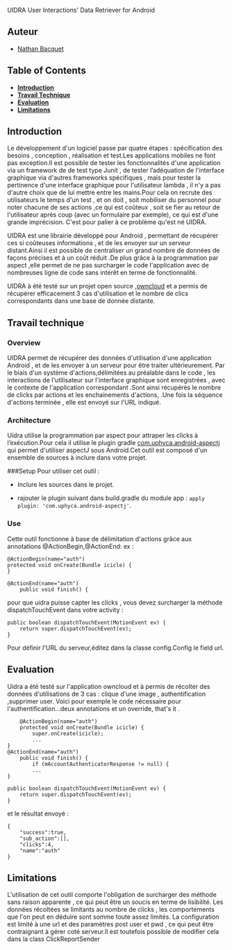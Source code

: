 UIDRA
User Interactions' Data Retriever for Android
## Auteur
- [Nathan Bacquet](https://github.com/Apolloch)

## Table of Contents
- **[Introduction](#introduction)**   
- **[Travail Technique](#travail-technique)**   
- **[Evaluation](#evaluation)**
- **[Limitations](#limitation)**  

## Introduction

Le développement d'un logiciel passe par quatre étapes : spécification des besoins , conception , réalisation et test.Les applications mobiles ne font pas exception.Il est possible de tester les fonctionnalités d'une application via un framework de de test type Junit , de tester l’adéquation de l'interface graphique via d'autres frameworks spécifiques , mais pour tester la pertinence d'une interface graphique pour l'utilisateur lambda , il n'y a pas d'autre choix que de lui mettre entre les mains.Pour cela on recrute des utilisateurs le temps d'un test , et on doit , soit mobiliser du personnel pour noter chacune de ses actions ,ce qui est coûteux , soit se fier au retour de l'utilisateur après coup (avec un formulaire par exemple), ce qui est d'une grande imprécision. C'est pour palier à ce problème qu'est né UIDRA.

UIDRA est une librairie développé pour Android , permettant de récupérer ces si coûteuses informations , et de les envoyer sur un serveur distant.Ainsi il est possible de centraliser un grand nombre de données de façons précises et à un coût réduit .De plus grâce à la programmation par aspect ,elle permet de ne pas surcharger le code l'application avec de nombreuses ligne de code sans intérêt en terme de fonctionnalité.

UIDRA à été testé sur un projet open source ,[owncloud](https://github.com/owncloud/android) et a permis de récupérer efficacement 3 cas d'utilisation et le nombre de clics correspondants dans une base de donnée distante.

## Travail technique

### Overview

UIDRA permet de récupérer des données d'utilisation d'une application Android , et de les envoyer à un serveur pour être traiter ultérieurement.
Par le biais d'un système d'actions,délimitées au préalable dans le code , les interactions de l'utilisateur sur l'interface graphique sont enregistrées , avec le contexte de l'application correspondant .Sont ainsi récupérés le nombre de clicks par actions et les enchainements d'actions, .Une fois la séquence d'actions terminée , elle est envoyé sur l'URL indiqué.


### Architecture
Uidra utilise la programmation par aspect pour attraper les clicks à l’exécution.Pour cela il utilise le plugin gradle [com.uphyca.android-aspectj](https://github.com/uPhyca/gradle-android-aspectj-plugin "com.uphyca.android-aspectj") qui permet d'utiliser aspectJ sous Android.Cet outil est composé d'un ensemble de sources à inclure dans votre projet.


###Setup
Pour utiliser cet outil :

-  Inclure les sources dans le projet.

-  rajouter le plugin suivant dans build.gradle du module app : `apply plugin: 'com.uphyca.android-aspectj'`.
 
### Use
Cette outil fonctionne à base de délimitation d'actions grâce aux annotations @ActionBegin,@ActionEnd:
ex : 

    @ActionBegin(name="auth")
    protected void onCreate(Bundle icicle) {
    }
    
    @ActionEnd(name="auth")
        public void finish() {

pour que uidra puisse capter les clicks , vous devez surcharger la méthode dispatchTouchEvent dans votre activity :

    
    public boolean dispatchTouchEvent(MotionEvent ev) {
        return super.dispatchTouchEvent(ev);
    }

Pour définir l'URL du serveur,éditez dans la classe config.Config le field url.  
## Evaluation
Uidra a été testé sur l'application owncloud et à permis de récolter des données d'utilisations de 3 cas : clique d'une image , authentification ,supprimer user.
Voici pour exemple le code nécessaire pour l'authentification...deux annotations et un override, that's it .

    	@ActionBegin(name="auth")
        protected void onCreate(Bundle icicle) {
            super.onCreate(icicle);
		    ...
    }
    @ActionEnd(name="auth")
        public void finish() {
            if (mAccountAuthenticatorResponse != null) {
            ...
    }
    
    public boolean dispatchTouchEvent(MotionEvent ev) {
        return super.dispatchTouchEvent(ev);
    }

et le résultat envoyé :

    {
	    "success":true,
	    "sub_action":[],
	    "clicks":4,
	    "name":"auth"
    }

## Limitations
L'utilisation de cet outil comporte l'obligation de surcharger des méthode sans raison apparente , ce qui peut être un soucis en terme de lisibilité.
Les données récoltées se limitants au nombre de clicks , les comportements que l'on peut en déduire sont somme toute assez limités. 
La configuration est limité à une url et des paramètres post user et pwd , ce qui peut être contraignant à gérer coté serveur.Il est toutefois possible de modifier cela dans la class ClickReportSender 

